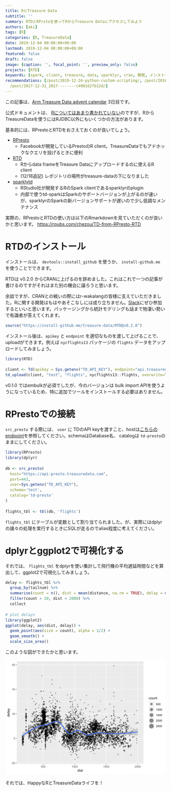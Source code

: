 ```yaml
---
title: RとTreasure Data
subtitle: ''
summary: RTDとRPrstoを使ってRからTreasure Dataにアクセスしてみよう
authors: [aki]
tags: [R]
categories: [R, TreasureData]
date: 2019-12-04 00:00:00+09:00
lastmod: 2019-12-04 00:00:00+09:00
featured: false
draft: false
image: {caption: '', focal_point: '', preview_only: false}
projects: [RTD]
keywords: [spark, client, treasure, data, sparklyr, cran, 開発, インストール, install, サポート]
recommendations: [/post/2019-12-24-python-custom-scripting/, /post/2016-07-12-jupyterkaraspark-clusterwocao-zuo-dekirulivy-plus-sparkmagicwoshi-sitemita/,
  /post/2017-12-31_2017--------c4901627b12d/]
---
```


この記事は、[Arm Treasure Data advent calendar](https://adventar.org/calendars/3932) 3日目です。

公式ドキュメントは、 [Rについてはあまり書かれていない](https://support.treasuredata.com/hc/en-us/articles/360001487927-R-Language-Driver-Install)のですが、RからTreasureDataを使うにはRJDBC以外にもいくつかの方法があります。

基本的には、RPrestoとRTDをおさえておくのが良いでしょう。

- [RPresto](https://github.com/prestodb/RPresto)
  - Facebookが開発しているPrestoのR client。TreasureDataでもアドホックなクエリを投げるときに便利
- [RTD](https://github.com/treasure-data/RTD)
  - Rからdata frameをTreasure Dataにアップロードするのに使えるR client
  - (12/18追記) レポジトリの場所がtreasure-dataの下になりました
- [sparklytd](https://github.com/chezou/sparklytd)
  - RStudio社が開発するRのSpark clientであるsparklyrのplugin
  - 内部で使うtd-sparkはSparkのサポートバージョンが上がるのが速いが、sparklyrのSparkの新バージョンサポートが遅いので少し低調なメンテナンス

実際の、RPrestoとRTDの使い方は以下のRmarkdownを見ていただくのが良いかと思います。
https://rpubs.com/chezou/TD-from-RPresto-RTD


# RTDのインストール

インストールは、 `devtools::install_github` を使うか、 `install-github.me` を使うことでできます。

RTDは v0.2.0 からCRANに上げるのを辞めました。これはこれで一つの記事が書けるのですがそれはまた別の機会に譲ろうと思います。

余談ですが、CRANとの戦いの際にはr-wakalangの皆様に支えていただきました。Rに関する開発はもはやあそこなしには成り立ちません。[Slack](https://github.com/tokyor/r-wakalang)にぜひ参加するといいと思います。パッケージングから統計モデリングも話まで物凄い勢いで有識者が答えてくれます。


```R
source("https://install-github.me/treasure-data/RTD@v0.2.0")
```

インストール後は、`apikey` と `endpoint` を適切なものを渡して上げることで、uploadができます。例えば `nycflights13` パッケージの `flights` データをアップロードしてみましょう。

```R
library(RTD)

client <- Td(apikey = Sys.getenv("TD_API_KEY"), endpoint="api.treasuredata.com")
td_upload(client, "test", "flights", nycflights13::flights, overwrite=T)
```

v0.1.0 ではembulkが必須でしたが、今のバージョンは bulk import APIを使うようになっているため、特に追加でツールをインストールする必要はありません。

# RPrestoでの接続

`src_presto` する際には、 `user` に TDのAPI keyを渡すこと、hostは[こちらのendpoint](https://support.treasuredata.com/hc/en-us/articles/360001474288-Sites-and-Endpoints#Endpoints)を参照してください。schemaはDatabase名、 catalogは `td-presto`のままにしてください。

```R
library(RPresto)
library(dplyr)

db <- src_presto(
  host="https://api-presto.treasuredata.com",
  port=443,
  user=Sys.getenv("TD_API_KEY"),
  schema='test',
  catalog='td-presto'
)

flights_tbl <- tbl(db, 'flights')
```

`flights_tbl` にテーブルが変数として割り当てられました。が、実際にはdplyrの諸々の処理を実行するときにSQLが走るのでalias程度に考えてください。

# dplyrとggplot2で可視化する

それでは、 `flights_tbl` をdplyrを使い集計して飛行機の平均遅延時間などを算出して、ggplot2で可視化してみましょう。

```R
delay <- flights_tbl %>%
  group_by(tailnum) %>%
  summarise(count = n(), dist = mean(distance, na.rm = TRUE), delay = mean(arr_delay, na.rm = TRUE)) %>%
  filter(count > 20, dist < 2000) %>%
  collect

# plot delays
library(ggplot2)
ggplot(delay, aes(dist, delay)) +
  geom_point(aes(size = count), alpha = 1/2) +
  geom_smooth() +
  scale_size_area()
```

このような図ができたかと思います。

![](rpresto_ggplot.png)

それでは、HappyなRとTreasureDataライフを！
